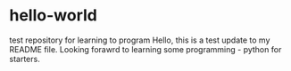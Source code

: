 # hello-world
test repository for learning to program
Hello, this is a test update to my README file. Looking forawrd to learning some programming - python for starters.
